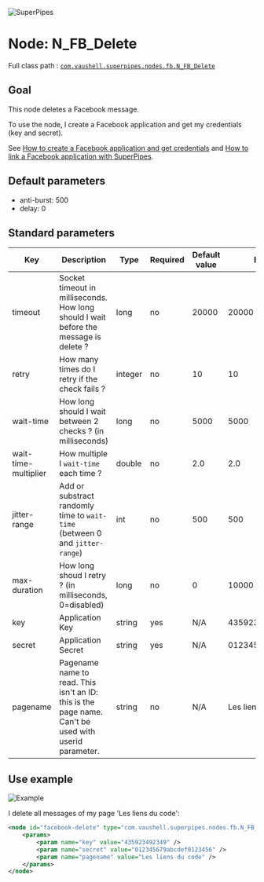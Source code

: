 ![SuperPipes](https://raw2.github.com/fabienvauchelles/superpipes/master/docs/images/logo_slogan238.png)


# Node: N_FB_Delete

Full class path : [`com.vaushell.superpipes.nodes.fb.N_FB_Delete`](../../superpipes/src/main/java/com/vaushell/superpipes/nodes/fb/N_FB_Delete.java)


## Goal

This node deletes a Facebook message.

To use the node, I create a Facebook application and get my credentials (key and secret).

See [How to create a Facebook application and get credentials](../tutorials/Create_Facebook_Application.md) and [How to link a Facebook application with SuperPipes](../tutorials/Link_Facebook_Application.md).


## Default parameters

* anti-burst: 500
* delay: 0


## Standard parameters

Key | Description | Type | Required | Default value | Example value
 --- | --- | --- | --- | --- | --- 
timeout | Socket timeout in milliseconds. How long should I wait before the message is delete ? | long | no | 20000 | 20000
retry | How many times do I retry if the check fails ? | integer | no | 10 | 10
wait-time | How long should I wait between 2 checks ? (in milliseconds) | long | no | 5000 | 5000
wait-time-multiplier | How multiple I `wait-time` each time ? | double | no | 2.0 | 2.0
jitter-range | Add or substract randomly time to `wait-time` (between 0 and `jitter-range`) | int | no | 500 | 500
max-duration | How long shoud I retry ? (in milliseconds, 0=disabled) | long | no | 0 | 10000
key | Application Key | string | yes | N/A | 435923492349
secret | Application Secret | string | yes | N/A | 012345679abcdef0123456
pagename | Pagename name to read. This isn't an ID: this is the page name. Can't be used with userid parameter. | string | no | N/A | Les liens du code


## Use example

![Example](https://raw2.github.com/fabienvauchelles/superpipes/master/docs/images/delete_facebook.png)

I delete all messages of my page 'Les liens du code':

```xml
<node id="facebook-delete" type="com.vaushell.superpipes.nodes.fb.N_FB_Delete">
    <params>
        <param name="key" value="435923492349" />
        <param name="secret" value="012345679abcdef0123456" />
        <param name="pagename" value="Les liens du code" />
    </params>
</node>
```

